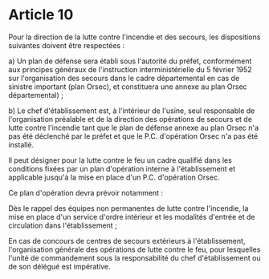# Article 10

Pour la direction de la lutte contre l'incendie et des secours, les dispositions suivantes doivent être respectées :

a) Un plan de défense sera établi sous l'autorité du préfet, conformément aux principes généraux de l'instruction interministérielle du 5 février 1952 sur l'organisation des secours dans le cadre départemental en cas de sinistre important (plan Orsec), et constituera une annexe au plan Orsec départemental) ;

b) Le chef d'établissement est, à l'intérieur de l'usine, seul responsable de l'organisation préalable et de la direction des opérations de secours et de lutte contre l'incendie tant que le plan de défense annexe au plan Orsec n'a pas été déclenché par le préfet et que le P.C. d'opération Orsec n'a pas été installé.

Il peut désigner pour la lutte contre le feu un cadre qualifié dans les conditions fixées par un plan d'opération interne à l'établissement et applicable jusqu'à la mise en place d'un P.C. d'opération Orsec.

Ce plan d'opération devra prévoir notamment :

Dès le rappel des équipes non permanentes de lutte contre l'incendie, la mise en place d'un service d'ordre intérieur et les modalités d'entrée et de circulation dans l'établissement ;

En cas de concours de centres de secours extérieurs à l'établissement, l'organisation générale des opérations de lutte contre le feu, pour lesquelles l'unité de commandement sous la responsabilité du chef d'établissement ou de son délégué est impérative.
